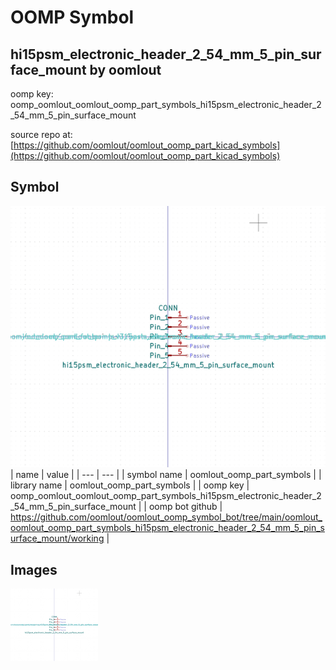 # OOMP Symbol  
## hi15psm_electronic_header_2_54_mm_5_pin_surface_mount  by oomlout  
  
oomp key: oomp_oomlout_oomlout_oomp_part_symbols_hi15psm_electronic_header_2_54_mm_5_pin_surface_mount  
  
source repo at: [https://github.com/oomlout/oomlout_oomp_part_kicad_symbols](https://github.com/oomlout/oomlout_oomp_part_kicad_symbols)  
## Symbol  
  
[![working.png](working_600.png)](working.png)  
| name | value | 
| --- | --- | 
| symbol name | oomlout_oomp_part_symbols | 
| library name | oomlout_oomp_part_symbols | 
| oomp key | oomp_oomlout_oomlout_oomp_part_symbols_hi15psm_electronic_header_2_54_mm_5_pin_surface_mount | 
| oomp bot github | https://github.com/oomlout/oomlout_oomp_symbol_bot/tree/main/oomlout_oomlout_oomp_part_symbols_hi15psm_electronic_header_2_54_mm_5_pin_surface_mount/working | 
## Images  
  
[![working.png](working_140.png)](working.png)  
